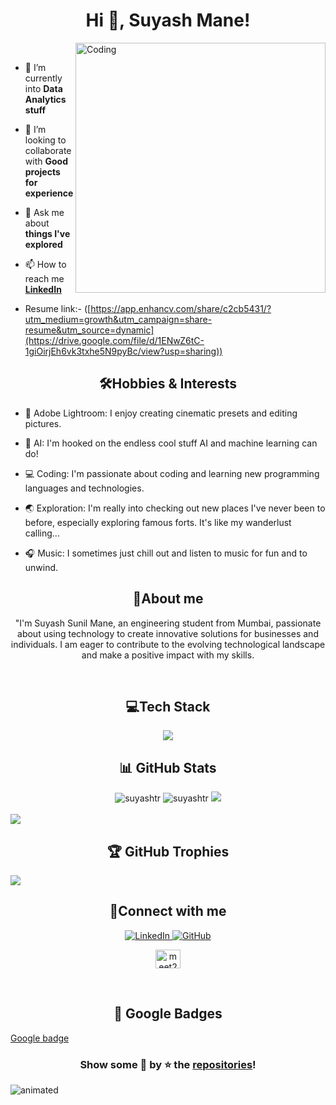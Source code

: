 
<h1  align="center">Hi 👋, Suyash Mane!</h1>
<img align="right" alt="Coding" width="400" src="https://camo.githubusercontent.com/7de37139d0b4c1ce40865e799b446c0e963a3dd8fb68d239707237c40604fa3d/68747470733a2f2f63646e2e6472696262626c652e636f6d2f75736572732f3733303730332f73637265656e73686f74732f363538313234332f6176656e746f2e676966")/>

<br>
  
- 🌱 I’m currently into **Data Analytics stuff**

  

- 👯 I’m looking to collaborate with **Good projects for experience**

  

- 💬 Ask me about **things I've explored**

  

- 📫 How to reach me **<a href="www.linkedin.com/in/suyash-mane2024">LinkedIn</a>**


- Resume link:- ([https://app.enhancv.com/share/c2cb5431/?utm_medium=growth&utm_campaign=share-resume&utm_source=dynamic](https://drive.google.com/file/d/1ENwZ6tC-1giOirjEh6vk3txhe5N9pyBc/view?usp=sharing))


<h2 align="center">🛠️Hobbies & Interests</h2>

- 🎨 Adobe Lightroom: I enjoy creating cinematic presets and editing pictures.

- 🚀 AI: I'm hooked on the endless cool stuff AI and machine learning can do!

- 💻 Coding: I'm passionate about coding and learning new programming languages and technologies.
  
- 🌏 Exploration: I'm really into checking out new places I've never been to before, especially exploring famous forts. It's like my wanderlust calling...

- 🎧 Music: I sometimes just chill out and listen to music for fun and to unwind.

<h2  align="center">💫About me</h2>

<p  align="center">"I'm Suyash Sunil Mane, an engineering student from Mumbai, passionate about using technology to create innovative solutions for businesses and individuals. I am eager to contribute to the evolving technological landscape and make a positive impact with my skills.</p>
<br>

<h2 align="center">💻Tech Stack</h2>
<p align="center"> 
  <img src="https://skillicons.dev/icons?i=c,css,git,github,html,js,mysql,netlify,replit,vercel,vscode,Adobe Lightroom&perline=9">

<h2 align="center">📊 GitHub Stats</h2>
<div align="center">
  
<img src="https://github-readme-stats.vercel.app/api/top-langs?username=suyashstr&layout=compact&include_all_commits=true&count_private=true&show_icons=true&line_height=20&title_color=7A7ADB&icon_color=2234AE&text_color=D3D3D3&bg_color=0,000000,130F40" alt="suyashtr" />

<img src="https://github-readme-stats.vercel.app/api?username=suyashstr&show_icons=true&line_height=20&title_color=7A7ADB&icon_color=2234AE&text_color=D3D3D3&bg_color=0,000000,130F40&include_all_commits=true&count_private=true" alt="suyashtr" />

<img src="https://github-readme-streak-stats.herokuapp.com/?user=suyashstr&border=D3D3D3&sideNums=7A7ADB&background=130F40&stroke=6842DB&currStreakNum=7A7ADB&ring=5B3CDD&fire=D3D351&currStreakLabel=D3D3D3&sideLabels=D3D3D3&dates=A3A3A3" />

</div><br>
<img src="https://wakatime.com/share/@018e6174-2a08-4d8f-8b5c-779bf5f01834/8762311c-83c3-4a2d-aa48-c9922a1ceee4.svg" >
  
<h2 align="center">🏆 GitHub Trophies</h2>

![](https://github-profile-trophy.vercel.app/?username=suyashtr&theme=radical&no-frame=false&no-bg=false&margin-w=4)


<h2  align="center"> 🤝Connect with me</h2>

<p align="center">
  <a href="https://www.linkedin.com/in/suyash-mane2024" target="_blank" rel="noopener noreferrer">
    <img src="https://img.shields.io/badge/-Suyash%20Mane-blue?style=for-the-badge&logo=Linkedin&logoColor=white&link=https://www.linkedin.com/in/suyash-mane2024" alt="LinkedIn">
  </a>
  <a href="https://github.com/suyashstr/" target="_blank" rel="noopener noreferrer">
    <img src="https://img.shields.io/badge/-suyashstr-gray?style=for-the-badge&logo=github&logoColor=white" alt="GitHub">
  </a>
</p>


<p  align="center">
<a  href="https://leetcode.com/Suyashm_03/"  target="blank"><img  align="center"  src="https://raw.githubusercontent.com/rahuldkjain/github-profile-readme-generator/master/src/images/icons/Social/leet-code.svg"  alt="meet2005"  height="30"  width="40"  /></a>
</p>
<br>
<h2 align="center">🔰 Google Badges</h2>

<p><a href="https://www.cloudskillsboost.google/public_profiles/a0aeec28-c31f-4ace-b7c1-612239a677f2/badges/6537143">Google badge</a></p>

<h3 align="center">Show some 💖 by ⭐ the <a href="https://github.com/suyashstr?tab=repositories">repositories</a>!</h3>

<img  src="https://user-images.githubusercontent.com/10498744/210157572-1fca0242-8af2-46a6-bfa3-666ffd40ebde.svg"  alt="animated"  />
